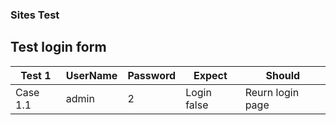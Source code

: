 ### Sites Test
## Test login form

Test 1 | UserName | Password | Expect | Should |
--- | --- | --- | --- |--- |
Case 1.1 | admin | 2 | Login false | Reurn login page |